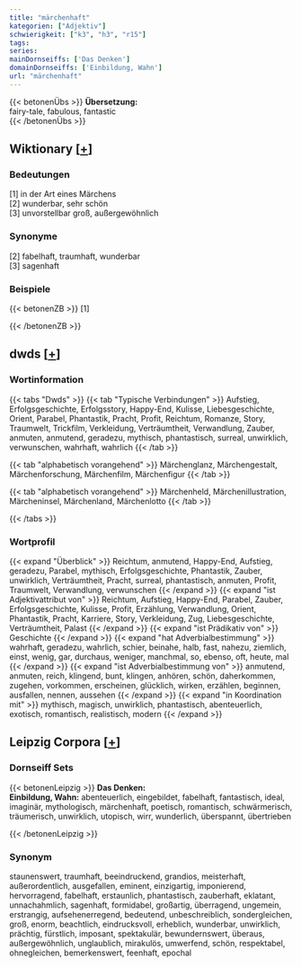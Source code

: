 ```yaml
---
title: "märchenhaft"
kategorien: ["Adjektiv"]
schwierigkeit: ["k3", "h3", "r15"]
tags:
series:
mainDornseiffs: ['Das Denken']
domainDornseiffs: ['Einbildung, Wahn']
url: "märchenhaft"
---
```


{{< betonenÜbs >}}
**Übersetzung:**  
fairy-tale, fabulous, fantastic  
{{< /betonenÜbs >}}

## Wiktionary [[+](https://de.wiktionary.org/wiki/märchenhaft)]

### Bedeutungen
[1] in der Art eines Märchens  
[2] wunderbar, sehr schön  
[3] unvorstellbar groß, außergewöhnlich  

### Synonyme
[2] fabelhaft, traumhaft, wunderbar  
[3] sagenhaft  

### Beispiele
{{< betonenZB >}}
[1]  

{{< /betonenZB >}}


## dwds [[+](https://www.dwds.de/wb/märchenhaft)]

### Wortinformation
{{< tabs "Dwds" >}}
{{< tab "Typische Verbindungen" >}}
Aufstieg, Erfolgsgeschichte, Erfolgsstory, Happy-End, Kulisse, Liebesgeschichte, Orient, Parabel, Phantastik, Pracht, Profit, Reichtum, Romanze, Story, Traumwelt, Trickfilm, Verkleidung, Verträumtheit, Verwandlung, Zauber, anmuten, anmutend, geradezu, mythisch, phantastisch, surreal, unwirklich, verwunschen, wahrhaft, wahrlich
{{< /tab >}}

{{< tab "alphabetisch vorangehend" >}}
Märchenglanz, Märchengestalt, Märchenforschung, Märchenfilm, Märchenfigur
{{< /tab >}}

{{< tab "alphabetisch vorangehend" >}}
Märchenheld, Märchenillustration, Märcheninsel, Märchenland, Märchenlotto
{{< /tab >}}

{{< /tabs >}}

### Wortprofil
{{< expand "Überblick" >}} Reichtum, anmutend, Happy-End, Aufstieg, geradezu, Parabel, mythisch, Erfolgsgeschichte, Phantastik, Zauber, unwirklich, Verträumtheit, Pracht, surreal, phantastisch, anmuten, Profit, Traumwelt, Verwandlung, verwunschen {{< /expand >}}
{{< expand "ist Adjektivattribut von" >}} Reichtum, Aufstieg, Happy-End, Parabel, Zauber, Erfolgsgeschichte, Kulisse, Profit, Erzählung, Verwandlung, Orient, Phantastik, Pracht, Karriere, Story, Verkleidung, Zug, Liebesgeschichte, Verträumtheit, Palast {{< /expand >}}
{{< expand "ist Prädikativ von" >}} Geschichte {{< /expand >}}
{{< expand "hat Adverbialbestimmung" >}} wahrhaft, geradezu, wahrlich, schier, beinahe, halb, fast, nahezu, ziemlich, einst, wenig, gar, durchaus, weniger, manchmal, so, ebenso, oft, heute, mal {{< /expand >}}
{{< expand "ist Adverbialbestimmung von" >}} anmutend, anmuten, reich, klingend, bunt, klingen, anhören, schön, daherkommen, zugehen, vorkommen, erscheinen, glücklich, wirken, erzählen, beginnen, ausfallen, nennen, aussehen {{< /expand >}}
{{< expand "in Koordination mit" >}} mythisch, magisch, unwirklich, phantastisch, abenteuerlich, exotisch, romantisch, realistisch, modern {{< /expand >}}

## Leipzig Corpora [[+](https://corpora.uni-leipzig.de/en/res?word=märchenhaft&corpusId=deu_newscrawl-public_2018)]

### Dornseiff Sets
{{< betonenLeipzig >}}
**Das Denken:**  
**Einbildung, Wahn:** abenteuerlich, eingebildet, fabelhaft, fantastisch, ideal, imaginär, mythologisch, märchenhaft, poetisch, romantisch, schwärmerisch, träumerisch, unwirklich, utopisch, wirr, wunderlich, überspannt, übertrieben  

{{< /betonenLeipzig >}}

### Synonym
staunenswert, traumhaft, beeindruckend, grandios, meisterhaft, außerordentlich, ausgefallen, eminent, einzigartig, imponierend, hervorragend, fabelhaft, erstaunlich, phantastisch, zauberhaft, eklatant, unnachahmlich, sagenhaft, formidabel, großartig, überragend, ungemein, erstrangig, aufsehenerregend, bedeutend, unbeschreiblich, sondergleichen, groß, enorm, beachtlich, eindrucksvoll, erheblich, wunderbar, unwirklich, prächtig, fürstlich, imposant, spektakulär, bewundernswert, überaus, außergewöhnlich, unglaublich, mirakulös, umwerfend, schön, respektabel, ohnegleichen, bemerkenswert, feenhaft, epochal


